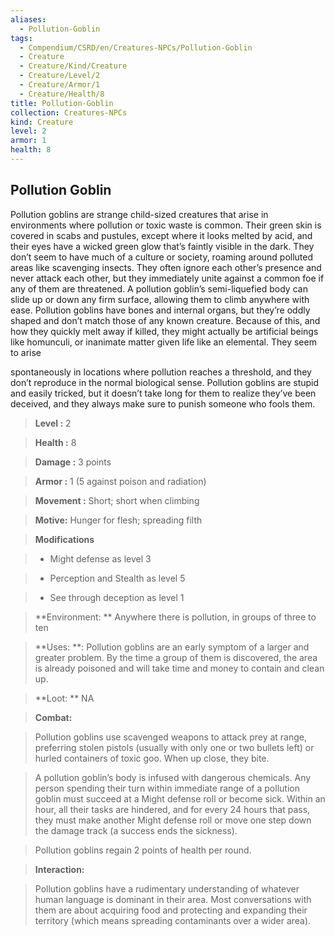 ```yaml
---
aliases:
  - Pollution-Goblin
tags:
  - Compendium/CSRD/en/Creatures-NPCs/Pollution-Goblin
  - Creature
  - Creature/Kind/Creature
  - Creature/Level/2
  - Creature/Armor/1
  - Creature/Health/8
title: Pollution-Goblin
collection: Creatures-NPCs
kind: Creature
level: 2
armor: 1
health: 8
---
```

## Pollution Goblin  
Pollution goblins are strange child-sized creatures that arise in environments where pollution or toxic waste is common. Their green skin is covered in scabs and pustules, except where it looks melted by acid, and their eyes have a wicked green glow that’s faintly visible in the dark. They don’t seem to have much of a culture or society, roaming around polluted areas like scavenging insects. They often ignore each other’s presence and never attack each other, but they immediately unite against a common foe if any of them are threatened. A pollution goblin’s semi-liquefied body can slide up or down any firm surface, allowing them to climb anywhere with ease. Pollution goblins have bones and internal organs, but they’re oddly shaped and don’t match those of any known creature. Because of this, and how they quickly melt away if killed, they might actually be artificial beings like homunculi, or inanimate matter given life like an elemental. They seem to arise  
spontaneously in locations where pollution reaches a threshold, and they don’t reproduce in the normal biological sense. Pollution goblins are stupid and easily tricked, but it doesn’t take long for them to realize they’ve been deceived, and they always make sure to punish someone who fools them.  
   
> **Level :** 2    
> **Health :** 8   
> **Damage :** 3 points    
> **Armor :** 1 (5 against poison and radiation)   
> **Movement :** Short; short when climbing    
> **Motive:** Hunger for flesh; spreading filth   
  
> **Modifications**    
>- Might defense as level 3  
>- Perception and Stealth as level 5   
>- See through deception as level 1   
  
    
> **Environment: ** Anywhere there is pollution, in groups of three to ten   
   
> **Uses: **: Pollution goblins are an early symptom of a larger and greater problem. By the time a group of them is discovered, the area is already poisoned and will take time and money to contain and clean up.   
  
> **Loot: ** NA  
  
> **Combat:**   
>Pollution goblins use scavenged weapons to attack prey at range, preferring stolen pistols (usually with only one or two bullets left) or hurled containers of toxic goo. When up close, they bite.   
>  
>A pollution goblin’s body is infused with dangerous chemicals. Any person spending their turn within immediate range of a pollution goblin must succeed at a Might defense roll or become sick. Within an hour, all their tasks are hindered, and for every 24 hours that pass, they must make another Might defense roll or move one step down the damage track (a success ends the sickness).   
>  
>Pollution goblins regain 2 points of health per round.   
  
> **Interaction:**   
>  Pollution goblins have a rudimentary understanding of whatever human language is dominant in their area. Most conversations with them are about acquiring food and protecting and expanding their territory (which means spreading contaminants over a wider area).   
  
  

